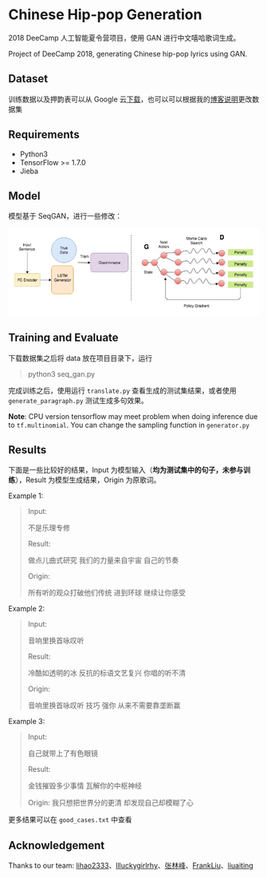 # Chinese Hip-pop Generation
2018 DeeCamp 人工智能夏令营项目，使用 GAN 进行中文嘻哈歌词生成。

Project of DeeCamp 2018, generating Chinese hip-pop lyrics using GAN.

## Dataset 

训练数据以及押韵表可以从 Google 云[下载](https://drive.google.com/drive/folders/1QrO0JAti3A3vlZlUemouOW7jC3K5dFZr?usp=sharing)，也可以可以根据我的[博客说明](2018/08/23/Generate-hip-pop-lyrcis-using-GAN/)更改数据集

## Requirements

- Python3
- TensorFlow >= 1.7.0
- Jieba 

## Model

模型基于 SeqGAN，进行一些修改：

![Model](/img/AI-hippop.jpg)

## Training and Evaluate

下载数据集之后将 data 放在项目目录下，运行

> python3 seq_gan.py

完成训练之后，使用运行 `translate.py` 查看生成的测试集结果，或者使用 `generate_paragraph.py` 测试生成多句效果。

**Note**: CPU version tensorflow may meet problem when doing inference due to `tf.multinomial`. You can change the sampling function in `generator.py`

## Results

下面是一些比较好的结果，Input 为模型输入（**均为测试集中的句子，未参与训练**），Result 为模型生成结果，Origin 为原歌词。

Example 1:

> Input: 
>
> 不是乐理专修
>
> Result:
>
> 做点儿曲式研究
> 我们的力量来自宇宙 
> 自己的节奏
>
> Origin:
>
> 所有听的观众打破他们传统
> 进到环球 
> 继续让你感受

Example 2:

> Input:
>
> 音响里换首咏叹听
>
> Result:
>
> 冷酷如透明的冰
> 反抗的标语文艺复兴
> 你唱的听不清
>
> Origin:
>
> 音响里换首咏叹听
> 技巧  强你
> 从来不需要靠垄断赢

Example 3:

> Input:
>
> 自己就带上了有色眼镜
>
> Result:
>
> 金钱摧毁多少事情
> 瓦解你的中枢神经
>
> Origin:
> 我只想把世界分的更清
> 却发现自己却模糊了心

更多结果可以在 `good_cases.txt` 中查看

## Acknowledgement

Thanks to our team: [lihao2333](https://github.com/lihao2333)、[llluckygirlrhy](https://github.com/llluckygirlrhy)、[张林峰](https://github.com/zhanglinfeng1997)、[FrankLiu](https://github.com/FrankLiu2018)、[liuaiting](https://github.com/liuaiting)



